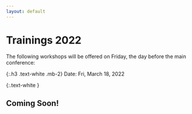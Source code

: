 ```yaml
---
layout: default
---
```

# Trainings 2022

The following workshops will be offered on Friday, the day before the main conference:

{:.h3 .text-white .mb-2}
Date: Fri, March 18, 2022

{:.text-white }
## Coming Soon!


